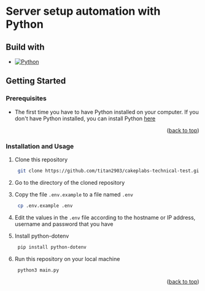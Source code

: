 # Server setup automation with Python

## Build with

* [![Python][Python-image]][Python-url]

<!-- GETTING STARTED -->
## Getting Started

### Prerequisites

* The first time you have to have Python installed on your computer. If you don't have Python installed, you can install Python [here](https://www.python.org/downloads/)
  
<p align="right">(<a href="#readme-top">back to top</a>)</p>

### Installation and Usage

1. Clone this repository

   ```sh
    git clone https://github.com/titan2903/cakeplabs-technical-test.git
   ```

2. Go to the directory of the cloned repository
  
3. Copy the file `.env.example` to a file named `.env`

   ```sh
    cp .env.example .env
   ```

4. Edit the values in the `.env` file according to the hostname or IP address, username and password that you have

5. Install python-dotenv

   ```sh
    pip install python-dotenv
   ```

6. Run this repository on your local machine

   ```sh
    python3 main.py
   ```

<p align="right">(<a href="#readme-top">back to top</a>)</p>

<!-- MARKDOWN LINKS & IMAGES -->
<!-- https://www.markdownguide.org/basic-syntax/#reference-style-links -->

[Python-url]: https://nextjs.org/
[Python-image]: https://img.shields.io/badge/python-FFFFF0?style=for-the-badge&logo=python&logoColor=blue
